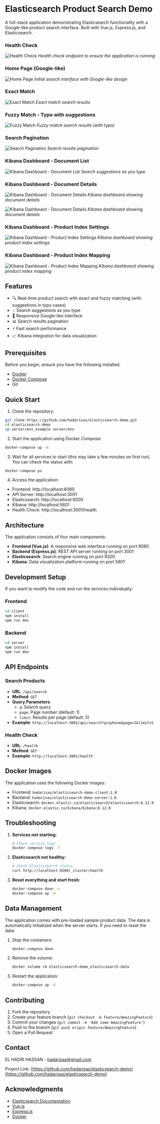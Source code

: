 # Elasticsearch Product Search Demo

A full-stack application demonstrating Elasticsearch functionality with a Google-like product search interface. Built with Vue.js, Express.js, and Elasticsearch.

### Health Check

![Health Check](screenshots/health.png)
_Health check endpoint to ensure the application is running_

### Home Page (Google-like)

![Home Page](screenshots/homescreen.png)
_Initial search interface with Google-like design_

### Exact Match

![Exact Match](screenshots/search_exact_match.png)
_Exact match search results_

### Fuzzy Match - Typo with suggestions

![Fuzzy Match](screenshots/search_fuzzy_match.png)
_Fuzzy match search results (with typo)_

### Search Pagination

![Search Pagination](screenshots/search_pagination.png)
_Search results pagination_

### Kibana Dashboard - Document List

![Kibana Dashboard - Document List](screenshots/kibana_doclist.png)
_Search suggestions as you type_

### Kibana Dashboard - Document Details

![Kibana Dashboard - Document Details](screenshots/kibana_docdetails_part1.png)
_Kibana dashboard showing document details_

![Kibana Dashboard - Document Details](screenshots/kibana_docdetails_part2.png)
_Kibana dashboard showing document details_

### Kibana Dashboard - Product Index Settings

![Kibana Dashboard - Product Index Settings](screenshots/kibana_product_index_settings.png)
_Kibana dashboard showing product index settings_

### Kibana Dashboard - Product Index Mapping

![Kibana Dashboard - Product Index Mapping](screenshots/kibana_product_index_mapping.png)
_Kibana dashboard showing product index mapping_

## Features

- 🔍 Real-time product search with exact and fuzzy matching (with suggestions in typo cases)
- 💡 Search suggestions as you type
- 📱 Responsive Google-like interface
- 📊 Search results pagination
- ⚡ Fast search performance
- 📈 Kibana integration for data visualization

## Prerequisites

Before you begin, ensure you have the following installed:

- [Docker](https://docs.docker.com/get-docker/)
- [Docker Compose](https://docs.docker.com/compose/install/)
- Git

## Quick Start

1. Clone the repository:

```bash
git clone https://github.com/hadarisas/elasticsearch-demo.git
cd elasticsearch-demo
cp server/env_example server/env
```

2. Start the application using Docker Compose:

```bash
docker-compose up -d
```

3. Wait for all services to start (this may take a few minutes on first run). You can check the status with:

```bash
docker-compose ps
```

4. Access the application:

- Frontend: http://localhost:8080
- API Server: http://localhost:3001
- Elasticsearch: http://localhost:9200
- Kibana: http://localhost:5601
- Health Check: http://localhost:3001/health

## Architecture

The application consists of four main components:

- **Frontend (Vue.js)**: A responsive web interface running on port 8080
- **Backend (Express.js)**: REST API server running on port 3001
- **Elasticsearch**: Search engine running on port 9200
- **Kibana**: Data visualization platform running on port 5601

## Development Setup

If you want to modify the code and run the services individually:

### Frontend

```bash
cd client
npm install
npm run dev
```

### Backend

```bash
cd server
npm install
npm run dev
```

## API Endpoints

### Search Products

- **URL**: `/api/search`
- **Method**: `GET`
- **Query Parameters**:
  - `q`: Search query
  - `page`: Page number (default: 1)
  - `limit`: Results per page (default: 5)
- **Example**: `http://localhost:3001/api/search?q=iphone&page=1&limit=5`

### Health Check

- **URL**: `/health`
- **Method**: `GET`
- **Example**: `http://localhost:3001/health`

## Docker Images

The application uses the following Docker images:

- Frontend: `hadarisas/elasticsearch-demo-client:1.0`
- Backend: `hadarisas/elasticsearch-demo-server:1.0`
- Elasticsearch: `docker.elastic.co/elasticsearch/elasticsearch:8.12.0`
- Kibana: `docker.elastic.co/kibana/kibana:8.12.0`

## Troubleshooting

1. **Services not starting:**

   ```bash
   # Check service logs
   docker compose logs -f
   ```

2. **Elasticsearch not healthy:**

   ```bash
   # Check Elasticsearch status
   curl http://localhost:9200/_cluster/health
   ```

3. **Reset everything and start fresh:**
   ```bash
   docker-compose down -v
   docker-compose up -d
   ```

## Data Management

The application comes with pre-loaded sample product data. The data is automatically initialized when the server starts. If you need to reset the data:

1. Stop the containers:

   ```bash
   docker-compose down
   ```

2. Remove the volume:

   ```bash
   docker volume rm elasticsearch-demo_elasticsearch-data
   ```

3. Restart the application:
   ```bash
   docker-compose up -d
   ```

## Contributing

1. Fork the repository
2. Create your feature branch (`git checkout -b feature/AmazingFeature`)
3. Commit your changes (`git commit -m 'Add some AmazingFeature'`)
4. Push to the branch (`git push origin feature/AmazingFeature`)
5. Open a Pull Request

## Contact

EL HADRI HASSAN - hadarisas@gmail.com

Project Link: [https://github.com/hadarisas/elasticsearch-demo](https://github.com/hadarisas/elasticsearch-demo)

## Acknowledgments

- [Elasticsearch Documentation](https://www.elastic.co/guide/index.html)
- [Vue.js](https://vuejs.org/)
- [Express.js](https://expressjs.com/)
- [Docker](https://www.docker.com/)
